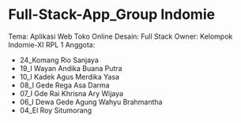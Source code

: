 # Full-Stack-App_Group Indomie
Tema: Aplikasi Web Toko Online
Desain: Full Stack
Owner: Kelompok Indomie-XI RPL 1
Anggota:
- 24_Komang Rio Sanjaya
- 19_I Wayan Andika Buana Putra
- 10_I Kadek Agus Merdika Yasa
- 08_I Gede Rega Asa Darma
- 07_I Gde Rai Khrisna Ary Wijaya
- 06_I Dewa Gede Agung Wahyu Brahmantha
- 04_El Roy Situmorang
